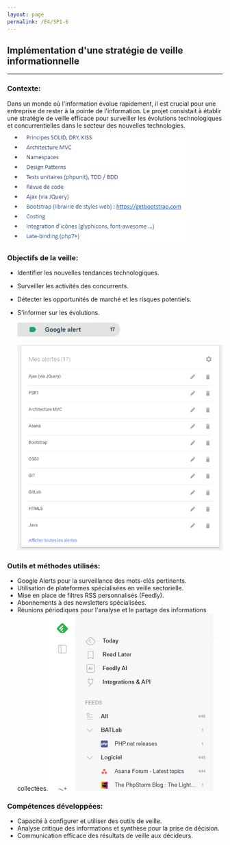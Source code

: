 ```yaml
---
layout: page
permalink: /E4/SP1-6
---
```

## Implémentation d'une stratégie de veille informationnelle
---

### Contexte:
Dans un monde où l'information évolue rapidement, il est crucial pour une entreprise de rester à la pointe de l'information. Le projet consistait à établir une stratégie de veille efficace pour surveiller les évolutions technologiques et concurrentielles dans le secteur des nouvelles technologies.

![mail](/IMG/email-veille.png)

### Objectifs de la veille:
- Identifier les nouvelles tendances technologiques.
- Surveiller les activités des concurrents.
- Détecter les opportunités de marché et les risques potentiels.
- S'informer sur les évolutions.

    ![notification](/IMG/alertgoogle.png)

    ![Alert](/IMG/alertGoogleN.png)
### Outils et méthodes utilisés:

- Google Alerts pour la surveillance des mots-clés pertinents.
- Utilisation de plateformes spécialisées en veille sectorielle.
- Mise en place de filtres RSS personnalisés (Feedly).
- Abonnements à des newsletters spécialisées.
- Réunions périodiques pour l'analyse et le partage des informations collectées.
![feedly](/IMG/feedly.png)
### Compétences développées:

- Capacité à configurer et utiliser des outils de veille.
- Analyse critique des informations et synthèse pour la prise de décision.
- Communication efficace des résultats de veille aux décideurs.